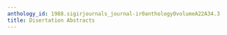 ```yaml
---
anthology_id: 1988.sigirjournals_journal-ir0anthology0volumeA22A34.3
title: Disertation Abstracts
---
```

